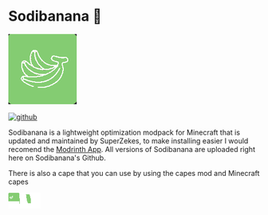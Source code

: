 # Sodibanana 🍌
![sodibanana_logo](https://github.com/SuperZekes/Sodibanana/blob/main/sodibananalogo.png)

<a href="https://modrinth.com/modpack/sodibanana"><img alt="github" src="https://cdn.jsdelivr.net/npm/@intergrav/devins-badges@3/assets/cozy/available/modrinth_vector.svg"></a>

Sodibanana is a lightweight optimization modpack for Minecraft that is updated and maintained by SuperZekes, to make installing easier I would recomend the <a href="https://modrinth.com/app">Modrinth App</a>.
All versions of Sodibanana are uploaded right here on Sodibanana's Github.

There is also a cape that you can use by using the capes mod and Minecraft capes

![sodibanana_cape](https://github.com/SuperZekes/Sodibanana/blob/main/sodibananacape.png)
